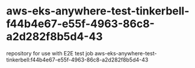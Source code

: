 # aws-eks-anywhere-test-tinkerbell-f44b4e67-e55f-4963-86c8-a2d282f8b5d4-43
repository for use with E2E test job aws-eks-anywhere-test-tinkerbell:f44b4e67-e55f-4963-86c8-a2d282f8b5d4-43
